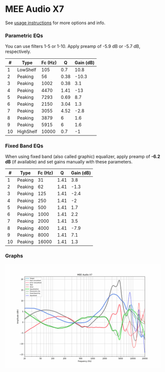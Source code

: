 # MEE Audio X7
See [usage instructions](https://github.com/jaakkopasanen/AutoEq#usage) for more options and info.

### Parametric EQs
You can use filters 1-5 or 1-10. Apply preamp of -5.9 dB or -5.7 dB, respectively.

|   # | Type      |   Fc (Hz) |    Q |   Gain (dB) |
|-----|-----------|-----------|------|-------------|
|   1 | LowShelf  |       105 | 0.7  |        10.8 |
|   2 | Peaking   |        56 | 0.38 |       -10.3 |
|   3 | Peaking   |      1002 | 0.38 |         3.1 |
|   4 | Peaking   |      4470 | 1.41 |       -13   |
|   5 | Peaking   |      7293 | 0.69 |         8.7 |
|   6 | Peaking   |      2150 | 3.04 |         1.3 |
|   7 | Peaking   |      3055 | 4.52 |        -2.8 |
|   8 | Peaking   |      3879 | 6    |         1.6 |
|   9 | Peaking   |      5915 | 6    |         1.6 |
|  10 | HighShelf |     10000 | 0.7  |        -1   |

### Fixed Band EQs
When using fixed band (also called graphic) equalizer, apply preamp of **-6.2 dB** (if available) and set gains manually with these parameters.

|   # | Type    |   Fc (Hz) |    Q |   Gain (dB) |
|-----|---------|-----------|------|-------------|
|   1 | Peaking |        31 | 1.41 |         3.8 |
|   2 | Peaking |        62 | 1.41 |        -1.3 |
|   3 | Peaking |       125 | 1.41 |        -2.4 |
|   4 | Peaking |       250 | 1.41 |        -2   |
|   5 | Peaking |       500 | 1.41 |         1.7 |
|   6 | Peaking |      1000 | 1.41 |         2.2 |
|   7 | Peaking |      2000 | 1.41 |         3.5 |
|   8 | Peaking |      4000 | 1.41 |        -7.9 |
|   9 | Peaking |      8000 | 1.41 |         7.1 |
|  10 | Peaking |     16000 | 1.41 |         1.3 |

### Graphs
![](./MEE%20Audio%20X7.png)
